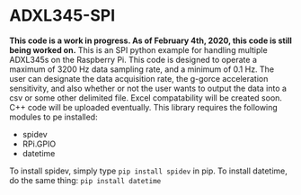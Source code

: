 # ADXL345-SPI
**This code is a work in progress. As of February 4th, 2020, this code is still being worked on.**
This is an SPI python example for handling multiple ADXL345s on the Raspberry Pi. This code is designed to operate a maximum of 3200 Hz data sampling rate, and a minimum of 0.1 Hz. The user can designate the data acquisition rate, the g-gorce acceleration sensitivity, and also whether or not the user wants to output the data into a csv or some other delimited file. Excel compatability will be created soon. C++ code will be uploaded eventually. 
This library requires the following modules to pe installed: 

* spidev
* RPi.GPIO
* datetime

To install spidev, simply type ```pip install spidev``` in pip. To install datetime, do the same thing: ```pip install datetime```

